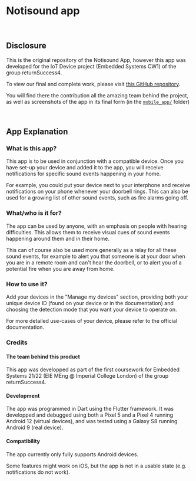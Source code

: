 # Notisound app

</br>

## Disclosure

This is the original repository of the Notisound App, however this app was developed for the IoT Device project (Embedded Systems CW1) of the group returnSuccess4.

To view our final and complete work, please visit [this GitHub repository](https://github.com/timeo-schmidt/buzzinga/).

You will find there the contribution all the amazing team behind the project, as well as screenshots of the app in its final form (in the [`mobile_app/`](https://github.com/timeo-schmidt/buzzinga/tree/main/mobile_app) folder)

</br>

## App Explanation

### What is this app?

This app is to be used in conjunction with a compatible device. Once you have set-up your device and added it to the app, you will receive notifications for specific sound events happening in your home.

For example, you could put your device next to your interphone and receive notifications on your phone whenever your doorbell rings. This can also be used for a growing list of other sound events, such as fire alarms going off.

### What/who is it for?

The app can be used by anyone, with an emphasis on people with hearing difficulties. This allows them to receive visual cues of sound events happening around them and in their home.

This can of course also be used more generally as a relay for all these sound events, for example to alert you that someone is at your door when you are in a remote room and can't hear the doorbell, or to alert you of a potential fire when you are away from home.
       
### How to use it?

Add your devices in the "Manage my devices" section, providing both your unique device ID (found on your device or in the documentation) and choosing the detection mode that you want your device to operate on.

For more detailed use-cases of your device, please refer to the official documentation.

### Credits

#### The team behind this product

This app was developped as part of the first coursework for Embedded Systems 21/22 (EIE MEng @ Imperial College London) of the group returnSuccess4.

#### Development

The app was programmed in Dart using the Flutter framework. It was developped and debugged using both a Pixel 5 and a Pixel 4 running Android 12 (virtual devices), and was tested using a Galaxy S8 running Android 9 (real device).

#### Compatibility

The app currently only fully supports Android devices.

Some features might work on iOS, but the app is not in a usable state (e.g. notifications do not work).
